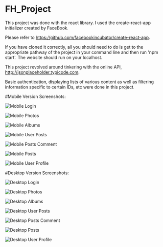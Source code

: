 # FH_Project

This project was done with the react library.  I used the create-react-app initializer created by FaceBook.

Please refer to https://github.com/facebookincubator/create-react-app.

If you have cloned it correctly, all you should need to do is get to the appropriate pathway of the project in your command line and then run 'npm start'.  The website should run on your localhost.

This project revolved around tinkering with the online API, http://jsonplaceholder.typicode.com.

Basic authentication, displaying lists of various content as well as filtering information specific to certain IDs, etc were done in this project.

#Mobile Version Screenshots:

![Mobile Login](/public/img/mobile-login.png)

![Mobile Photos](/public/img/mobile-my-albums-photos.png)

![Mobile Albums](/public/img/mobile-my-albums.png)

![Mobile User Posts](/public/img/mobile-my-posts.png)

![Mobile Posts Comment](/public/img/mobile-news-posts-comment.png)

![Mobile Posts](/public/img/mobile-news-posts.png)

![Mobile User Profile](/public/img/mobile-user-profile.png)

#Desktop Version Screenshots:

![Desktop Login](/public/img/desktop-login.png)

![Desktop Photos](/public/img/desktop-my-albums-photos.png)

![Desktop Albums](/public/img/desktop-my-albums.png)

![Desktop User Posts](/public/img/desktop-my-posts.png)

![Desktop Posts Comment](/public/img/desktop-news-posts-comment.png)

![Desktop Posts](/public/img/desktop-news-posts.png)

![Desktop User Profile](/public/img/desktop-user-profile.png)

